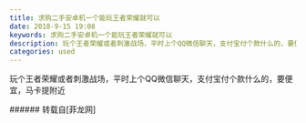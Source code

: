 ```yaml
---
title: 求购二手安卓机一个能玩王者荣耀就可以
date: 2018-9-15 19:08
keywords: 求购二手安卓机一个能玩王者荣耀就可以
description: 玩个王者荣耀或者刺激战场，平时上个QQ微信聊天，支付宝付个款什么的，要便宜，马卡提附近
categories: used
---
```

<td class="t_f" id="postmessage_1800125">

玩个王者荣耀或者刺激战场，平时上个QQ微信聊天，支付宝付个款什么的，要便宜，马卡提附近<br/>
</td>
###### 转载自[菲龙网]